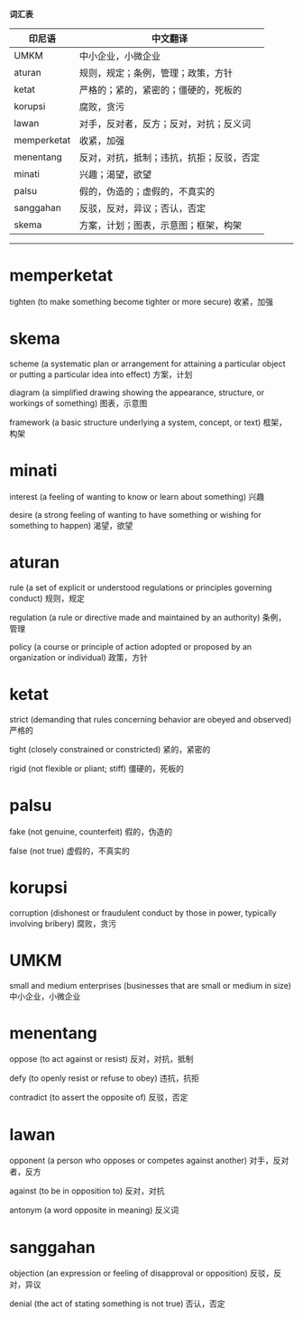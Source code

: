 **词汇表**

| 印尼语 | 中文翻译 |
|--------|----------|
| UMKM | 中小企业，小微企业 |
| aturan | 规则，规定；条例，管理；政策，方针 |
| ketat | 严格的；紧的，紧密的；僵硬的，死板的 |
| korupsi | 腐败，贪污 |
| lawan | 对手，反对者，反方；反对，对抗；反义词 |
| memperketat | 收紧，加强 |
| menentang | 反对，对抗，抵制；违抗，抗拒；反驳，否定 |
| minati | 兴趣；渴望，欲望 |
| palsu | 假的，伪造的；虚假的，不真实的 |
| sanggahan | 反驳，反对，异议；否认，否定 |
| skema | 方案，计划；图表，示意图；框架，构架 |

---

# memperketat

tighten (to make something become tighter or more secure)
收紧，加强

# skema

scheme (a systematic plan or arrangement for attaining a particular object or putting a particular idea into effect)
方案，计划

diagram (a simplified drawing showing the appearance, structure, or workings of something)
图表，示意图

framework (a basic structure underlying a system, concept, or text)
框架，构架

# minati

interest (a feeling of wanting to know or learn about something)
兴趣

desire (a strong feeling of wanting to have something or wishing for something to happen)
渴望，欲望

# aturan

rule (a set of explicit or understood regulations or principles governing conduct)
规则，规定

regulation (a rule or directive made and maintained by an authority)
条例，管理

policy (a course or principle of action adopted or proposed by an organization or individual)
政策，方针

# ketat

strict (demanding that rules concerning behavior are obeyed and observed)
严格的

tight (closely constrained or constricted)
紧的，紧密的

rigid (not flexible or pliant; stiff)
僵硬的，死板的

# palsu

fake (not genuine, counterfeit)
假的，伪造的

false (not true)
虚假的，不真实的

# korupsi

corruption (dishonest or fraudulent conduct by those in power, typically involving bribery)
腐败，贪污

# UMKM

small and medium enterprises (businesses that are small or medium in size)
中小企业，小微企业

# menentang

oppose (to act against or resist)
反对，对抗，抵制

defy (to openly resist or refuse to obey)
违抗，抗拒

contradict (to assert the opposite of)
反驳，否定

# lawan

opponent (a person who opposes or competes against another)
对手，反对者，反方

against (to be in opposition to)
反对，对抗

antonym (a word opposite in meaning)
反义词

# sanggahan

objection (an expression or feeling of disapproval or opposition)
反驳，反对，异议

denial (the act of stating something is not true)
否认，否定

